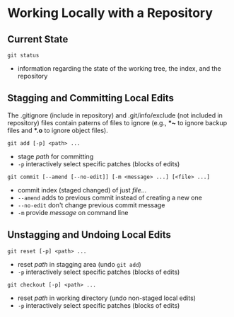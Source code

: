 # Working Locally with a Repository

## Current State

```
git status
```

* information regarding the state of the working tree, the index, and
  the repository

## Stagging and Committing Local Edits

The .gitignore (include in repository) and .git/info/exclude (not
included in repository) files contain paterns of files to ignore
(e.g., **\*~** to ignore backup files and **\*.o** to ignore object
files).

```
git add [-p] <path> ...
```

* stage *path* for committing
* `-p` interactively select specific patches (blocks of edits)

```
git commit [--amend [--no-edit]] [-m <message> ...] [<file> ...]
```

* commit index (staged changed) of just *file*...
* `--amend` adds to previous commit instead of creating a new one
* `--no-edit` don't change previous commit message
* `-m` provide *message* on command line

## Unstagging and Undoing Local Edits

```
git reset [-p] <path> ...
```

* reset *path* in stagging area (undo `git add`)
* `-p` interactively select specific patches (blocks of edits)

```
git checkout [-p] <path> ...
```

* reset *path* in working directory (undo non-staged local edits)
* `-p` interactively select specific patches (blocks of edits)
